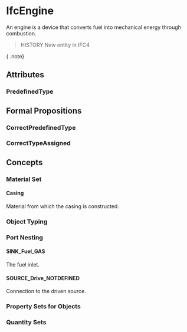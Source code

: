# IfcEngine

An engine is a device that converts fuel into mechanical energy through combustion.
<!-- end of short definition -->


> HISTORY New entity in IFC4

{ .note}
>

## Attributes

### PredefinedType


## Formal Propositions

### CorrectPredefinedType


### CorrectTypeAssigned

## Concepts

### Material Set



#### Casing

Material from which the casing is constructed.

### Object Typing



### Port Nesting



#### SINK_Fuel_GAS

The fuel inlet.

#### SOURCE_Drive_NOTDEFINED

Connection to the driven source.

### Property Sets for Objects



### Quantity Sets



